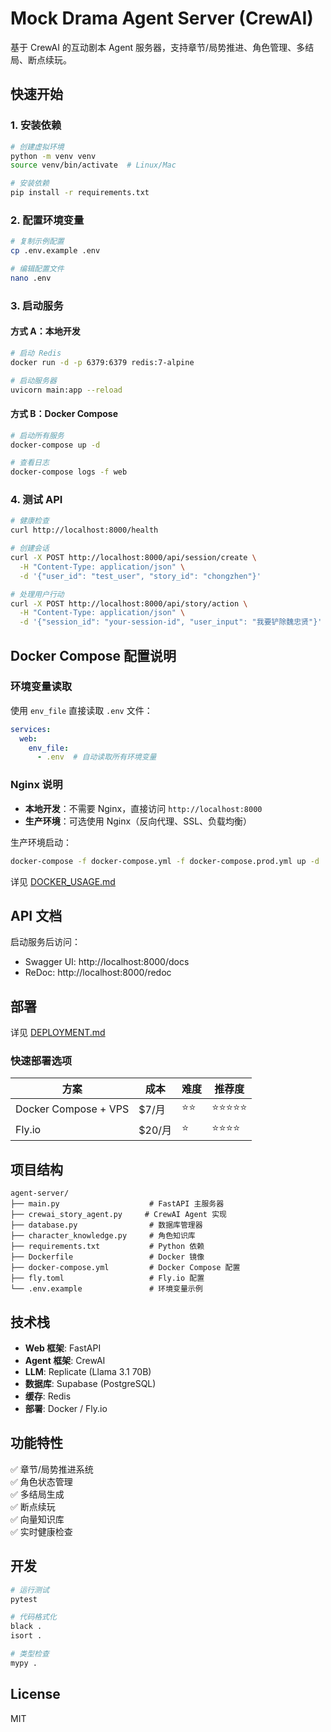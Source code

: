 # Mock Drama Agent Server (CrewAI)

基于 CrewAI 的互动剧本 Agent 服务器，支持章节/局势推进、角色管理、多结局、断点续玩。

## 快速开始

### 1. 安装依赖

```bash
# 创建虚拟环境
python -m venv venv
source venv/bin/activate  # Linux/Mac

# 安装依赖
pip install -r requirements.txt
```

### 2. 配置环境变量

```bash
# 复制示例配置
cp .env.example .env

# 编辑配置文件
nano .env
```

### 3. 启动服务

#### 方式 A：本地开发

```bash
# 启动 Redis
docker run -d -p 6379:6379 redis:7-alpine

# 启动服务器
uvicorn main:app --reload
```

#### 方式 B：Docker Compose

```bash
# 启动所有服务
docker-compose up -d

# 查看日志
docker-compose logs -f web
```

### 4. 测试 API

```bash
# 健康检查
curl http://localhost:8000/health

# 创建会话
curl -X POST http://localhost:8000/api/session/create \
  -H "Content-Type: application/json" \
  -d '{"user_id": "test_user", "story_id": "chongzhen"}'

# 处理用户行动
curl -X POST http://localhost:8000/api/story/action \
  -H "Content-Type: application/json" \
  -d '{"session_id": "your-session-id", "user_input": "我要铲除魏忠贤"}'
```

## Docker Compose 配置说明

### 环境变量读取

使用 `env_file` 直接读取 `.env` 文件：

```yaml
services:
  web:
    env_file:
      - .env  # 自动读取所有环境变量
```

### Nginx 说明

- **本地开发**：不需要 Nginx，直接访问 `http://localhost:8000`
- **生产环境**：可选使用 Nginx（反向代理、SSL、负载均衡）

生产环境启动：
```bash
docker-compose -f docker-compose.yml -f docker-compose.prod.yml up -d
```

详见 [DOCKER_USAGE.md](DOCKER_USAGE.md)

## API 文档

启动服务后访问：
- Swagger UI: http://localhost:8000/docs
- ReDoc: http://localhost:8000/redoc

## 部署

详见 [DEPLOYMENT.md](../DEPLOYMENT.md)

### 快速部署选项

| 方案 | 成本 | 难度 | 推荐度 |
|------|------|------|--------|
| Docker Compose + VPS | $7/月 | ⭐⭐ | ⭐⭐⭐⭐⭐ |
| Fly.io | $20/月 | ⭐ | ⭐⭐⭐⭐ |

## 项目结构

```
agent-server/
├── main.py                    # FastAPI 主服务器
├── crewai_story_agent.py     # CrewAI Agent 实现
├── database.py                # 数据库管理器
├── character_knowledge.py     # 角色知识库
├── requirements.txt           # Python 依赖
├── Dockerfile                 # Docker 镜像
├── docker-compose.yml         # Docker Compose 配置
├── fly.toml                   # Fly.io 配置
└── .env.example               # 环境变量示例
```

## 技术栈

- **Web 框架**: FastAPI
- **Agent 框架**: CrewAI
- **LLM**: Replicate (Llama 3.1 70B)
- **数据库**: Supabase (PostgreSQL)
- **缓存**: Redis
- **部署**: Docker / Fly.io

## 功能特性

✅ 章节/局势推进系统  
✅ 角色状态管理  
✅ 多结局生成  
✅ 断点续玩  
✅ 向量知识库  
✅ 实时健康检查  

## 开发

```bash
# 运行测试
pytest

# 代码格式化
black .
isort .

# 类型检查
mypy .
```

## License

MIT
